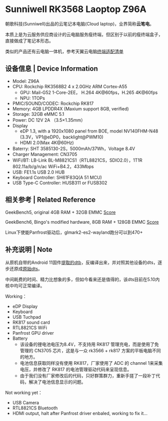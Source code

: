 # Sunniwell RK3568 Laoptop Z96A

朝歌科技(Sunniwell)出品的云笔记本电脑(Cloud laptop)，业界简称**云笔电**。

本质上是为云服务供应商设计的云电脑服务瘦终端，但区别于以前的瘦终端盒子，直接做成了笔记本形态。

类似的产品还有云电脑一体机，参考天翼云电脑[终端适配清单](https://gdoss.xstore.ctyun.cn/ctyun-it-0727/help/754947050092864512.xlsx)

## 设备信息 | Device Information
- Model: Z96A
- CPU: Rockchip RK3568B2 4 x 2.0GHz ARM Cortex-A55
  - GPU: Mail-G52 1-Core-2EE， H.264 4K@60fps，H.265 4K@60fps
  - NPU: 1TOPs
- PMIC/SOUND/CODEC: Rockchip RK817
- Memory: 4GB LPDDR4X (Maxium support 8GB, verified)
- Storage: 32GB eMMC 5.1
- Power: DC 12V 2A （3.5×1.35mm）
- Display
  - eDP 1.3, with a 1920x1080 panel from BOE, model NV140FHM-N48 (3.3V，VP1@eDP0，backlight@PWM10)
  - HDMI 2.0(Max 4K@60Hz)
- Baterry: SHT 3585130-2S，5000mAh/37Wh，Voltage 8.4V
- Charger Management: CN3705
- WiFi/BT: LB-Link BL-M8821CS1（RTL8821CS，SDIO2.0），1T1R 802.11a/b/g/n/ac WiFi+B4.2，433Mbps
- USB: FE1.1s USB 2.0 HUB
- Keyboard Controller: SH61F83Q(A 51 MCU)
- USB Type-C Controller: HUSB311 or FUSB302

## 相关参考 | Related Reference

GeekBench5, original 4GB RAM + 32GB EMMC
[Score](https://browser.geekbench.com/v5/cpu/21264096)

GeekBench6, Bingo's modified hardware, 8GB RAM + 128GB EMMC
[Score](https://browser.geekbench.com/v6/compute/1584178)

Linux下使能Panfrost驱动后，glmark2-es2-wayland跑分可以到470+

## 补充说明 | Note

从原机自带的Android 11固件[提取的dtb](https://github.com/bingo1991/RK3568_Sunniwell_Laptop_Z96A/blob/main/rk3568-z96a.dtb)，反编译出来，并对照其他设备的dts，逐步还原成[原始dts](https://github.com/bingo1991/RK3568_Sunniwell_Laptop_Z96A/blob/main/rk3568-z96a.dts)。

中间耗费的时间、精力比想象的多，但如今看来还是值得的，该dts目前在5.10内核中均可正常编译。

Working：
- eDP Display
- Keyboard
- USB Tuchpad
- RK817 sound card
- RTL8821CS WiFi
- Panfrost GPU driver
- Battery
  - 该设备的锂电池电压为8.4V，不支持用 RK817 管理充电，而是使用了免管理的 CN3705 芯片，这是与一众 rk3566 + rk817 方案的平板电脑不同的地方。
  - 电池信息获取同样没有使用 RK817，厂家使用了 ADC 的 channel 1来采集电压，并修改了 RK817 的电池管理驱动代码来呈现信息。
  - 由于我们没有厂家修改后的代码，只好群策群力，重新手搓了一段补丁代码，解决了电池信息显示的问题。

Not working yet：
- USB Camera
- RTL8821CS Bluetooth
- HDMI output, halt after Panfrost driver enbaled, working to fix it...

